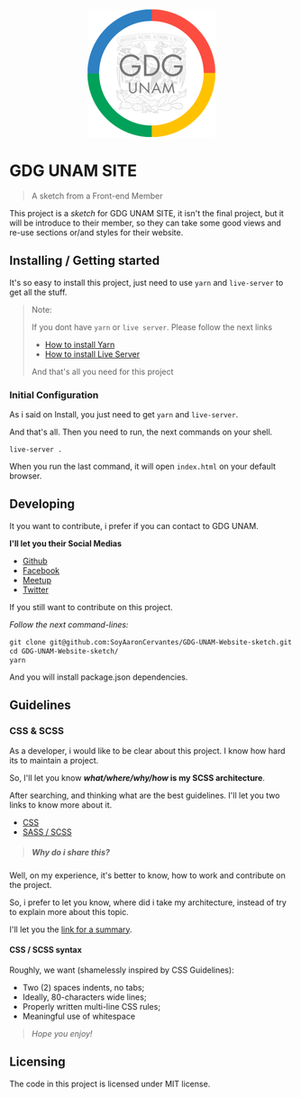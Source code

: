 <p align="center">
  <img src="src/media/img/gdg/logo.png">
</p>

# GDG UNAM SITE
> A sketch from a Front-end Member

This project is a _sketch_ for GDG UNAM SITE, it isn't the final project, but it will be introduce to their member,
so they can take some good views and re-use sections or/and styles for their website.

## Installing / Getting started

It's so easy to install this project, just need to use `yarn` and `live-server` to get all the stuff.

> Note:
>
> If you dont have `yarn` or `live server`. Please follow the next links
>
> * [How to install Yarn](https://legacy.yarnpkg.com/lang/en/docs/install/#debian-stable)
> * [How to install Live Server](https://gist.github.com/donmccurdy/20fb112949324c92c5e8)
>
> And that's all you need for this project

### Initial Configuration

As i said on Install, you just need to get `yarn` and `live-server`.

And that's all. Then you need to run, the next commands on your shell.


```shell
live-server .
```

When you run the last command, it will open `index.html` on your default browser.

## Developing

It you want to contribute, i prefer if you can contact to GDG UNAM.

**I'll let you their Social Medias**

* [Github](https://github.com/GDG-UNAM-global)
* [Facebook](https://www.facebook.com/GDGUNAM/)
* [Meetup](https://www.meetup.com/GDG-UNAM/)
* [Twitter](https://twitter.com/gdgunam?lang=en)

If you still want to contribute on this project.

_Follow the next command-lines:_

```shell
git clone git@github.com:SoyAaronCervantes/GDG-UNAM-Website-sketch.git
cd GDG-UNAM-Website-sketch/
yarn
```

And you will install package.json dependencies.

## Guidelines

### CSS & SCSS
As a developer, i would like to be clear about this project. I know how hard its to maintain a project.

So, I'll let you know **_what/where/why/how_ is my SCSS architecture**.

After searching, and thinking what are the best guidelines. I'll let you two links to know more about it.

* [ CSS ](https://cssguidelin.es/)
* [ SASS / SCSS ](https://sass-guidelin.es/)
 

> ##### **Why do i share this?**
Well, on my experience, it's better to know, how to work and contribute on the project.

So, i prefer to let you know, where did i take my architecture, instead of try to explain more about this topic.

I'll let you the [link for a summary](https://sass-guidelin.es/#too-long-didnt-read).

#### CSS / SCSS syntax

Roughly, we want (shamelessly inspired by CSS Guidelines):

* Two (2) spaces indents, no tabs;
* Ideally, 80-characters wide lines;
* Properly written multi-line CSS rules;
* Meaningful use of whitespace

> _Hope you enjoy!_

## Licensing

The code in this project is licensed under MIT license.

